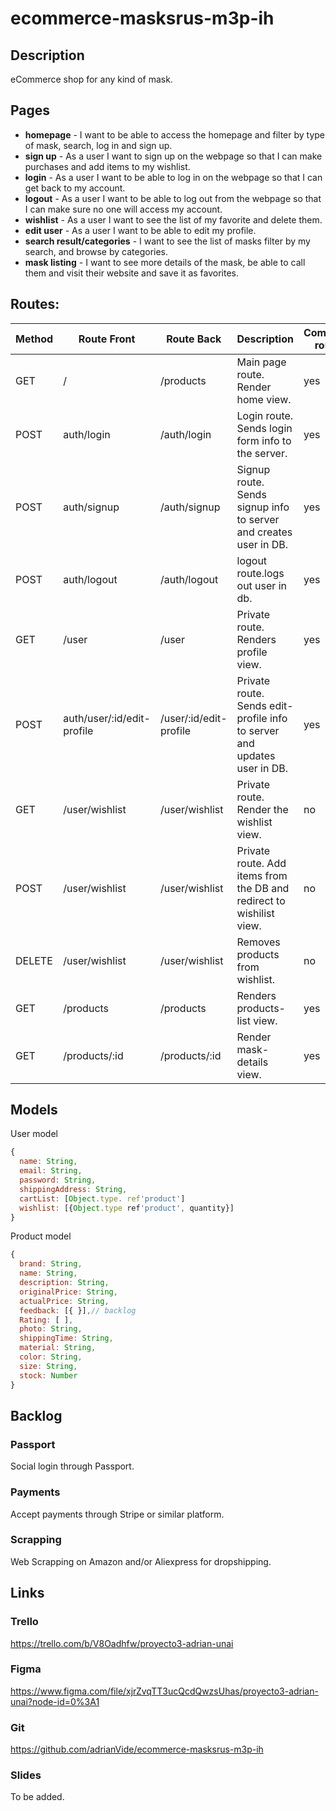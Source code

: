 # ecommerce-masksrus-m3p-ih


## Description

eCommerce shop for any kind of mask.

## Pages


- **homepage** - I want to be able to access the homepage and filter by type of mask, search, log in and sign up. 
- **sign up** - As a user I want to sign up on the webpage so that I can make purchases and add items to my wishlist.
- **login** - As a user I want to be able to log in on the webpage so that I can get back to my account.
- **logout** - As a user I want to be able to log out from the webpage so that I can make sure no one will access my account.
- **wishlist** - As a user I want to see the list of my favorite and delete them.
- **edit user** - As a user I want to be able to edit my profile.
- **search result/categories** - I want to see the list of masks filter by my search, and browse by categories.
- **mask listing** - I want to see more details of the mask, be able to call them and visit their website and save it as favorites.


## Routes:


| Method | Route Front | Route Back | Description| Completed routes 
|--------|-------|-------|------------|--------|
| GET  | / | /products | Main page route. Render home view.|yes|
| POST | auth/login | /auth/login | Login route. Sends login form info to the server.|yes|
| POST | auth/signup | /auth/signup | Signup route. Sends signup info to server and creates user in DB.|yes|
| POST | auth/logout | /auth/logout | logout route.logs out user in db.|yes|
| GET | /user | /user | Private route. Renders profile view.|yes|
| POST | auth/user/:id/edit-profile | /user/:id/edit-profile | Private route. Sends edit-profile info to server and updates user in DB.|yes|
| GET | /user/wishlist | /user/wishlist | Private route. Render the wishlist view.|no|
| POST | /user/wishlist | /user/wishlist | Private route. Add items from the DB and redirect to wishilist view.|no|
|DELETE| /user/wishlist | /user/wishlist| Removes products from wishlist.|no|
| GET | /products | /products | Renders products-list view.|yes|
| GET | /products/:id | /products/:id | Render mask-details view.|yes|



## Models

User model

```javascript
{
  name: String,
  email: String,
  password: String,
  shippingAddress: String,
  cartList: [Object.type. ref'product']
  wishlist: [{Object.type ref'product', quantity}]
}

```
Product model

```javascript
{
  brand: String,
  name: String,
  description: String,
  originalPrice: String,
  actualPrice: String,
  feedback: [{ }],// backlog
  Rating: [ ], 
  photo: String,
  shippingTime: String,
  material: String,
  color: String,
  size: String,
  stock: Number
}

```


## Backlog

### Passport

Social login through Passport.

### Payments

Accept payments through Stripe or similar platform.

### Scrapping

Web Scrapping on Amazon and/or Aliexpress for dropshipping.



## Links

### Trello 

https://trello.com/b/V8Oadhfw/proyecto3-adrian-unai

### Figma

https://www.figma.com/file/xjrZvqTT3ucQcdQwzsUhas/proyecto3-adrian-unai?node-id=0%3A1

### Git

https://github.com/adrianVide/ecommerce-masksrus-m3p-ih

### Slides

To be added.
